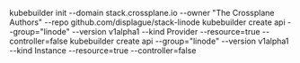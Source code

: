kubebuilder init --domain stack.crossplane.io --owner "The Crossplane Authors" --repo github.com/displague/stack-linode
kubebuilder create api --group="linode" --version v1alpha1 --kind Provider --resource=true --controller=false
kubebuilder create api --group="linode" --version v1alpha1 --kind Instance --resource=true --controller=false

